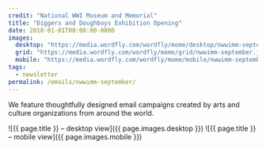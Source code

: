 ```yaml
---
credit: "National WWI Museum and Memorial"
title: "Diggers and Doughboys Exhibition Opening"
date: 2018-01-01T00:00:00-0800
images:
  desktop: "https://media.wordfly.com/wordfly/mome/desktop/nwwimm-september.jpg"
  grid: "https://media.wordfly.com/wordfly/mome/grid/nwwimm-september.jpg"
  mobile: "https://media.wordfly.com/wordfly/mome/mobile/nwwimm-september.jpg"
tags:
  - newsletter
permalink: /emails/nwwimm-september/
---
```

We feature thoughtfully designed email campaigns created by arts and culture organizations from around the world.

![{{ page.title }} – desktop view]({{ page.images.desktop }})
![{{ page.title }} – mobile view]({{ page.images.mobile }})
